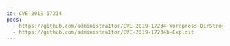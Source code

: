 ```yaml
---
id: CVE-2019-17234
pocs:
  - https://github.com/administra1tor/CVE-2019-17234-Wordpress-DirStroyer
  - https://github.com/administra1tor/CVE-2019-17234b-Exploit
---
```

